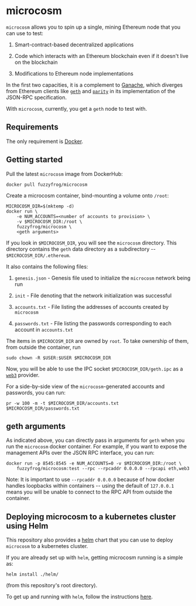 # microcosm

`microcosm` allows you to spin up a single, mining Ethereum node that you can use to test:

1. Smart-contract-based decentralized applications

1. Code which interacts with an Ethereum blockchain even if it doesn't live on the blockchain

1. Modifications to Ethereum node implementations

In the first two capacities, it is a complement to [Ganache](https://truffleframework.com/ganache),
which diverges from Ethereum clients like [`geth`](https://github.com/ethereum/go-ethereum/wiki/geth)
and [`parity`](https://www.parity.io/) in its implementation of the JSON-RPC specification.

With `microcosm`, currently, you get a `geth` node to test with.


## Requirements

The only requirement is [Docker](https://www.docker.com/get-docker).


## Getting started

Pull the latest `microcosm` image from DockerHub:

```
docker pull fuzzyfrog/microcosm
```

Create a microcosm container, bind-mounting a volume onto `/root`:

```
MICROCOSM_DIR=$(mktemp -d)
docker run \
    -e NUM_ACCOUNTS=<number of accounts to provision> \
    -v $MICROCOSM_DIR:/root \
    fuzzyfrog/microcosm \
    <geth arguments>
```

If you look in `$MICROCOSM_DIR`, you will see the `microcosm` directory. This directory
contains the `geth` data directory as a subdirectory -- `$MICROCOSM_DIR/.ethereum`.

It also contains the following files:

1. `genesis.json` - Genesis file used to initialize the `microcosm` network being run

2. `init` - File denoting that the network initialization was successful

3. `accounts.txt` - File listing the addresses of accounts created by `microcosm`

4. `passwords.txt` - File listing the passwords corresponding to each account in `accounts.txt`

The items in `$MICROCOSM_DIR` are owned by `root`. To take ownership of them, from outside the
container, run
```
sudo chown -R $USER:$USER $MICROCOSM_DIR
```

Now, you will be able to use the IPC socket `$MICROCOSM_DIR/geth.ipc` as a
[`web3`](https://github.com/ethereum/web3.js/) provider.


For a side-by-side view of the `microcosm`-generated accounts and passwords, you can run:
```
pr -w 100 -m -t $MICROCOSM_DIR/accounts.txt $MICROCOSM_DIR/passwords.txt
```


## geth arguments

As indicated above, you can directly pass in arguments for `geth` when you run the `microcosm`
docker container. For example, if you want to expose the management APIs over the JSON RPC
interface, you can run:
```
docker run -p 8545:8545 -e NUM_ACCOUNTS=0 -v $MICROCOSM_DIR:/root \
    fuzzyfrog/microcosm:test --rpc --rpcaddr 0.0.0.0 --rpcapi eth,web3
```

Note: It is important to use `--rpcaddr 0.0.0.0` because of how docker handles loopbacks within
containers -- using the default of `127.0.0.1` means you will be unable to connect to the RPC API
from outside the container.


## Deploying microcosm to a kubernetes cluster using Helm

This repository also provides a [helm](https://helm.sh/) chart that you can use to deploy
`microcosm` to a kubernetes cluster.

If you are already set up with `helm`, getting microcosm running is a simple as:
```
helm install ./helm/
```
(from this repository's root directory).

To get up and running with `helm`, follow the instructions [here](https://github.com/helm/helm).
